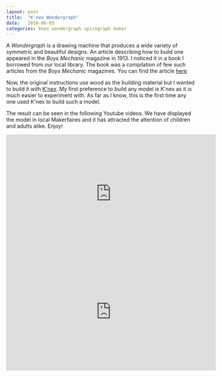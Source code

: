 ```yaml
---
layout: post
title:  "K'nex Wondergraph"
date:   2016-06-05
categories: knex wondergraph spirograph maker
---
```


A *Wondergraph* is a drawing machine that produces a wide variety of
symmetric and beautiful designs. An article describing how to build
one appeared in the *Boys Mechanic* magazine in 1913. I
noticed it in a book I borrowed from our local library. The
book was a compilation of few such articles from the *Boys Mechanic*
magazines. You can find the article 
[here]({{site.url}}{{site.baseurl}}/assets/boy-mechanic-book-1-1913-how-to-make-a-wondergraph-extract.pdf)

Now, the original instructions use wood as the building material but I
wanted to build it with [K'nex](http://www.knex.com/). My first
preference to build any model is K'nex as it is much easier to
experiment with. As far as I know, this is the first time any one used
K'nex to build such a model. 

The result can be seen in the following Youtube videos. We have
displayed the model in local Makerfaires and it has attracted the
attention of children and adults alike. Enjoy!

<iframe width="560" height="315"
src="https://www.youtube.com/embed/JTh_dskHzuA" frameborder="0"
allowfullscreen></iframe> 

<iframe width="560" height="315"
src="https://www.youtube.com/embed/fEzoYufIWko" frameborder="0"
allowfullscreen></iframe> 

